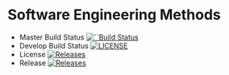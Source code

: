 # Software Engineering Methods

- Master Build Status [![``Build Status](https://travis-ci.org/maureen-napier/sem.svg?branch=master)](https://travis-ci.org/maureen-napier/sem)
- Develop Build Status [![LICENSE](https://img.shields.io/github/license/<github-username>/sem.svg?style=flat-square)](https://github.com/maureen-napier/sem/blob/master/LICENSE)
- License [![Releases](https://img.shields.io/github/release/<github-username>/sem/all.svg?style=flat-square)](https://travis-ci.org/maureen-napier/releases)
- Release [![Releases](https://img.shields.io/github/release/kevin-chalmers/sem/all.svg?style=flat-square)](https://github.com/maureen-napier/sem/releases)
